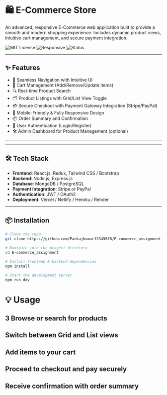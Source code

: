 # 🛍️ E-Commerce Store

An advanced, responsive E-Commerce web application built to provide a smooth and modern shopping experience. Includes dynamic product views, intuitive cart management, and secure payment integration.

![MIT License](https://img.shields.io/badge/license-MIT-blue.svg)
![Responsive](https://img.shields.io/badge/responsive-yes-brightgreen)
![Status](https://img.shields.io/badge/status-active-success)

---

## ✨ Features

- 🧭 Seamless Navigation with Intuitive UI
- 🛒 Cart Management (Add/Remove/Update Items)
- 🔍 Real-time Product Search
- 🗂️ Product Listings with Grid/List View Toggle
- 💳 Secure Checkout with Payment Gateway Integration (Stripe/PayPal)
- 📱 Mobile-Friendly & Fully Responsive Design
- 📦 Order Summary and Confirmation
- 🔐 User Authentication (Login/Register)
- 🛠️ Admin Dashboard for Product Management (optional)

---


---

## 🛠️ Tech Stack

- **Frontend**: React.js, Redux, Tailwind CSS / Bootstrap
- **Backend**: Node.js, Express.js
- **Database**: MongoDB / PostgreSQL
- **Payment Integration**: Stripe or PayPal
- **Authentication**: JWT / OAuth2
- **Deployment**: Vercel / Netlify / Heroku / Render

---

## 📦 Installation

```bash
# Clone the repo
git clone https://github.com/Pankajkumar12345678/E-commerce_assignment.git

# Navigate into the project directory
cd E-commerce_assignment

# Install frontend & backend dependencies
npm install

# Start the development server
npm run dev

```

# 💡 Usage

## 3 Browse or search for products

## Switch between Grid and List views

## Add items to your cart

## Proceed to checkout and pay securely

## Receive confirmation with order summary

